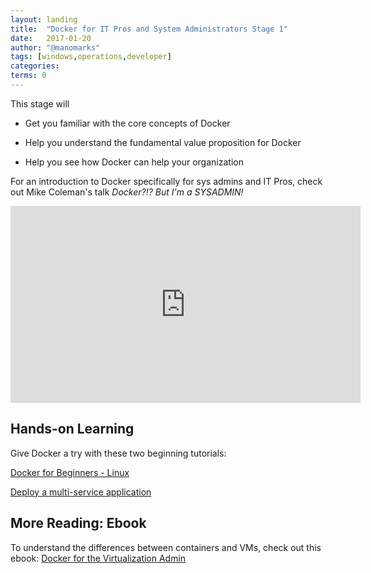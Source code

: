 ```yaml
---
layout: landing
title:  "Docker for IT Pros and System Administrators Stage 1"
date:   2017-01-20
author: "@manomarks"
tags: [windows,operations,developer]
categories:
terms: 0
---
```

This stage will 
  
  * Get you familiar with the core concepts of Docker

  * Help you understand the fundamental value proposition for Docker

  * Help you see how Docker can help your organization

For an introduction to Docker specifically for sys admins and IT Pros, check out Mike Coleman's talk <em>Docker?!? But I'm a SYSADMIN!</em>
<iframe width="560" height="315" src="https://www.youtube.com/embed/M7ZBF-JJWVU" frameborder="0" allowfullscreen></iframe>

<!-- 5-7 minute animated PPT to describe the benefits TODO: Build this -->

<!--  Build - Ship - Run recorded demo TODO: Record New One -->

<!-- Docker 101 Webinar TODO: Find right video -->

## Hands-on Learning
Give Docker a try with these two beginning tutorials:

[Docker for Beginners - Linux](/beginner-linux)

[Deploy a multi-service application](/swarm-stack-intro)

## More Reading: Ebook
To understand the differences between containers and VMs, check out this ebook: [Docker for the Virtualization Admin](https://goto.docker.com/docker-for-the-virtualization-admin.html)

